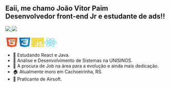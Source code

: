 ## Eaii, me chamo João Vitor Paim <br> Desenvolvedor front-end Jr e estudante de ads!!

<div align="left">
  <a href="https://www.linkedin.com/in/vitor-paim/">
  <img height="180em" src="https://github-readme-stats.vercel.app/api?username=smythsz&show_icons=true&theme=dracula&include_all_commits=true&count_private=true"/>
  <img height="180em" src="https://github-readme-stats.vercel.app/api/top-langs/?username=smythsz&layout=compact&langs_count=7&theme=dracula"/>
</div>
 
 <div style="display: inline-block"><br>
 <img align="left" alt="Paim-HTML" height="30" width="40" src="https://raw.githubusercontent.com/devicons/devicon/master/icons/html5/html5-original.svg">
 <img align="left" alt="Paim-CSS" height="30" width="40" src="https://raw.githubusercontent.com/devicons/devicon/master/icons/css3/css3-original.svg">
 <img align="left" alt="Paim-Js" height="30" width="40" src="https://raw.githubusercontent.com/devicons/devicon/master/icons/javascript/javascript-plain.svg">
 <img align="left" alt="Paim-React" height="30" width="40" src="https://raw.githubusercontent.com/devicons/devicon/master/icons/react/react-original.svg">
 <br>
 
 ##

 - 🌱 Estudando React e Java.
 - 🏫 Análise e Desenvolvimento de Sistemas na UNISINOS.
 - 🏢 A procura de Job na área para a evolução e ainda mais dedicação.
 - 🏠 Atualmente moro em Cachoeirinha, RS.
 - 🎯 Praticante de Airsoft.
